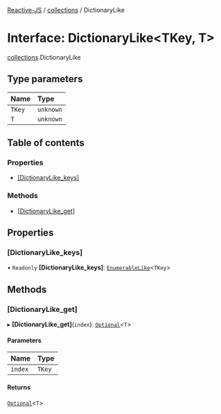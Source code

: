 [Reactive-JS](../README.md) / [collections](../modules/collections.md) / DictionaryLike

# Interface: DictionaryLike<TKey, T\>

[collections](../modules/collections.md).DictionaryLike

## Type parameters

| Name | Type |
| :------ | :------ |
| `TKey` | `unknown` |
| `T` | `unknown` |

## Table of contents

### Properties

- [[DictionaryLike\_keys]](collections.DictionaryLike.md#[dictionarylike_keys])

### Methods

- [[DictionaryLike\_get]](collections.DictionaryLike.md#[dictionarylike_get])

## Properties

### [DictionaryLike\_keys]

• `Readonly` **[DictionaryLike\_keys]**: [`EnumerableLike`](collections.EnumerableLike.md)<`TKey`\>

## Methods

### [DictionaryLike\_get]

▸ **[DictionaryLike_get]**(`index`): [`Optional`](../modules/functions.md#optional)<`T`\>

#### Parameters

| Name | Type |
| :------ | :------ |
| `index` | `TKey` |

#### Returns

[`Optional`](../modules/functions.md#optional)<`T`\>
